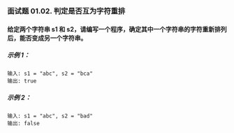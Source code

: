 

### 面试题 01.02. 判定是否互为字符重排

#### 给定两个字符串 s1 和 s2，请编写一个程序，确定其中一个字符串的字符重新排列后，能否变成另一个字符串。



##### 示例 1：

```
输入: s1 = "abc", s2 = "bca"
输出: true
```

##### 示例 2：

```
输入: s1 = "abc", s2 = "bad"
输出: false
```